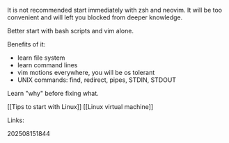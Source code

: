 It is not recommended start immediately with zsh and neovim. It will be too convenient and will left you blocked from deeper knowledge.

Better start with bash scripts and vim alone.

Benefits of it:
- learn file system
- learn command lines
- vim motions everywhere, you will be os tolerant
- UNIX commands: find, redirect, pipes, STDIN, STDOUT

Learn "why" before fixing what.

[[Tips to start with Linux]]
[[Linux virtual machine]]


Links:

202508151844

